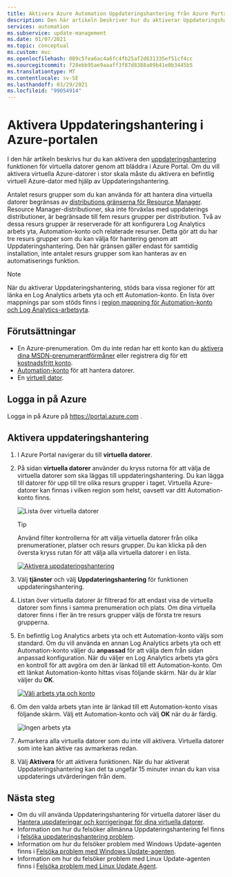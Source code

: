 ```yaml
---
title: Aktivera Azure Automation Uppdateringshantering från Azure Portal
description: Den här artikeln beskriver hur du aktiverar Uppdateringshantering från Azure Portal.
services: automation
ms.subservice: update-management
ms.date: 01/07/2021
ms.topic: conceptual
ms.custom: mvc
ms.openlocfilehash: 089c5fea6ac4a6fc4fb25af2d631335ef51cf4cc
ms.sourcegitcommit: f28ebb95ae9aaaff3f87d8388a09b41e0b3445b5
ms.translationtype: MT
ms.contentlocale: sv-SE
ms.lasthandoff: 03/29/2021
ms.locfileid: "99054914"
---
```

# <a name="enable-update-management-from-the-azure-portal"></a>Aktivera Uppdateringshantering i Azure-portalen

I den här artikeln beskrivs hur du kan aktivera den [uppdateringshantering](overview.md) funktionen för virtuella datorer genom att bläddra i Azure Portal. Om du vill aktivera virtuella Azure-datorer i stor skala måste du aktivera en befintlig virtuell Azure-dator med hjälp av Uppdateringshantering.

Antalet resurs grupper som du kan använda för att hantera dina virtuella datorer begränsas av [distributions gränserna för Resource Manager](../../azure-resource-manager/templates/deploy-to-resource-group.md). Resource Manager-distributioner, ska inte förväxlas med uppdaterings distributioner, är begränsade till fem resurs grupper per distribution. Två av dessa resurs grupper är reserverade för att konfigurera Log Analytics arbets yta, Automation-konto och relaterade resurser. Detta gör att du har tre resurs grupper som du kan välja för hantering genom att Uppdateringshantering. Den här gränsen gäller endast för samtidig installation, inte antalet resurs grupper som kan hanteras av en automatiserings funktion.

> [!NOTE]
> När du aktiverar Uppdateringshantering, stöds bara vissa regioner för att länka en Log Analytics arbets yta och ett Automation-konto. En lista över mappnings par som stöds finns i [region mappning för Automation-konto och Log Analytics-arbetsyta](../how-to/region-mappings.md).

## <a name="prerequisites"></a>Förutsättningar

* En Azure-prenumeration. Om du inte redan har ett konto kan du [aktivera dina MSDN-prenumerantförmåner](https://azure.microsoft.com/pricing/member-offers/msdn-benefits-details/) eller registrera dig för ett [kostnadsfritt konto](https://azure.microsoft.com/free/?WT.mc_id=A261C142F).
* [Automation-konto](../automation-security-overview.md) för att hantera datorer.
* En [virtuell dator](../../virtual-machines/windows/quick-create-portal.md).

## <a name="sign-in-to-azure"></a>Logga in på Azure

Logga in på Azure på https://portal.azure.com .

## <a name="enable-update-management"></a>Aktivera uppdateringshantering

1. I Azure Portal navigerar du till **virtuella datorer**.

2. På sidan **virtuella datorer** använder du kryss rutorna för att välja de virtuella datorer som ska läggas till uppdateringshantering. Du kan lägga till datorer för upp till tre olika resurs grupper i taget. Virtuella Azure-datorer kan finnas i vilken region som helst, oavsett var ditt Automation-konto finns.

    ![Lista över virtuella datorer](media/enable-from-portal/vmlist.png)

    > [!TIP]
    > Använd filter kontrollerna för att välja virtuella datorer från olika prenumerationer, platser och resurs grupper. Du kan klicka på den översta kryss rutan för att välja alla virtuella datorer i en lista.

    [![Aktivera uppdateringshantering](./media/enable-from-portal/onboard-feature.png)](./media/enable-from-portal/onboard-feature-expanded.png#lightbox)

3. Välj **tjänster** och välj **Uppdateringshantering** för funktionen uppdateringshantering.

4. Listan över virtuella datorer är filtrerad för att endast visa de virtuella datorer som finns i samma prenumeration och plats. Om dina virtuella datorer finns i fler än tre resurs grupper väljs de första tre resurs grupperna.

5. En befintlig Log Analytics arbets yta och ett Automation-konto väljs som standard. Om du vill använda en annan Log Analytics arbets yta och ett Automation-konto väljer du **anpassad** för att välja dem från sidan anpassad konfiguration. När du väljer en Log Analytics arbets yta görs en kontroll för att avgöra om den är länkad till ett Automation-konto. Om ett länkat Automation-konto hittas visas följande skärm. När du är klar väljer du **OK**.

    [![Välj arbets yta och konto](./media/enable-from-portal/select-workspace-and-account.png)](./media/enable-from-portal/select-workspace-and-account-expanded.png#lightbox)

6. Om den valda arbets ytan inte är länkad till ett Automation-konto visas följande skärm. Välj ett Automation-konto och välj **OK** när du är färdig.

    ![Ingen arbets yta](media/enable-from-portal/no-workspace.png)

7. Avmarkera alla virtuella datorer som du inte vill aktivera. Virtuella datorer som inte kan aktive ras avmarkeras redan.

8. Välj **Aktivera** för att aktivera funktionen. När du har aktiverat Uppdateringshantering kan det ta ungefär 15 minuter innan du kan visa uppdaterings utvärderingen från dem.

## <a name="next-steps"></a>Nästa steg

* Om du vill använda Uppdateringshantering för virtuella datorer läser du [Hantera uppdateringar och korrigeringar för dina virtuella datorer](manage-updates-for-vm.md).
* Information om hur du felsöker allmänna Uppdateringshantering fel finns i [felsöka uppdateringshantering problem](../troubleshoot/update-management.md).
* Information om hur du felsöker problem med Windows Update-agenten finns i [Felsöka problem med Windows Update-agenten](../troubleshoot/update-agent-issues.md).
* Information om hur du felsöker problem med Linux Update-agenten finns i [Felsöka problem med Linux Update Agent](../troubleshoot/update-agent-issues-linux.md).